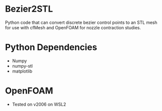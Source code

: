 # Bezier2STL
Python code that can convert discrete bezier control points to an STL mesh for use with cfMesh and OpenFOAM for nozzle contraction studies.

# Python Dependencies
* Numpy
* numpy-stl
* matplotlib

# OpenFOAM 
* Tested on v2006 on WSL2
